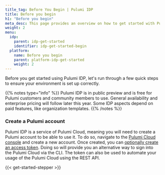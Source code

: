 ```yaml
---
title_tag: Before You Begin | Pulumi IDP
title: Before you begin
h1: "Before you begin"
meta_desc: This page provides an overview on how to get started with Pulumi IDP.
weight: 2
menu:
  idp:
    parent: idp-get-started
    identifier: idp-get-started-begin
  platform:
    name: Before you begin
    parent: platform-idp-get-started
    weight: 2
---
```


Before you get started using Pulumi IDP, let's run through a few quick steps to ensure your environment is set up correctly.

{{% notes type="info" %}}
Pulumi IDP is in public preview and is free for Pulumi customers and community members to use. General availability and enterprise pricing will follow later this year. Some IDP aspects depend on paid features, like organization templates.
{{% /notes %}}

### Create a Pulumi account

Pulumi IDP is a service of Pulumi Cloud, meaning you will need to create a Pulumi account to be able to use it. To do so, navigate to the [Pulumi Cloud console](https://app.pulumi.com) and create a new account. Once created, you can [optionally create an access token](/docs/pulumi-cloud/access-management/access-tokens/). Doing so will provide you an alternative way to sign into the Pulumi Cloud via the CLI. The token can also be used to automate your usage of the Pulumi Cloud using the REST API.

{{< get-started-stepper >}}
